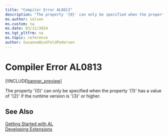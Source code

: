 ```yaml
---
title: "Compiler Error AL0813"
description: "The property '{0}' can only be specified when the property '{1}' has a value of '{2}' if the runtime version is '{3}' or higher."
ms.author: solsen
ms.custom: na
ms.date: 03/11/2024
ms.tgt_pltfrm: na
ms.topic: reference
author: SusanneWindfeldPedersen
---
```

[//]: # (START>DO_NOT_EDIT)
[//]: # (IMPORTANT:Do not edit any of the content between here and the END>DO_NOT_EDIT.)
[//]: # (Any modifications should be made in the .xml files in the ModernDev repo.)
# Compiler Error AL0813

[!INCLUDE[banner_preview](../includes/banner_preview.md)]

The property '{0}' can only be specified when the property '{1}' has a value of '{2}' if the runtime version is '{3}' or higher.


[//]: # (IMPORTANT: END>DO_NOT_EDIT)
## See Also  
[Getting Started with AL](../devenv-get-started.md)  
[Developing Extensions](../devenv-dev-overview.md)  